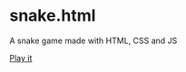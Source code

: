 # snake.html
A snake game made with HTML, CSS and JS  

[Play it](https://budes.github.io/snake.html/)
